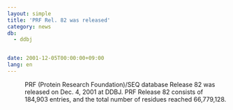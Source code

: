 ```yaml
---
layout: simple
title: 'PRF Rel. 82 was released'
category: news
db:
  - ddbj


date: 2001-12-05T00:00:00+09:00
lang: en
---
```


<dd>PRF (Protein Research Foundation)/SEQ database Release 82 was released on Dec. 4, 2001 at DDBJ. PRF Release 82 consists of 184,903 entries, and the total number of residues reached 66,779,128.</dd>
